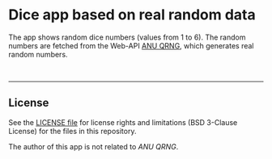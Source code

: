 # Dice app based on real random data #

The app shows random dice numbers (values from 1 to 6).
The random numbers are fetched from the Web-API [ANU QRNG](https://qrng.anu.edu.au/contact/api-documentation/),
which generates real random numbers.

<br>

----

## License ##

See the [LICENSE file](LICENSE.md) for license rights and limitations (BSD 3-Clause License) for the files in this repository.

The author of this app is not related to *ANU QRNG*.
